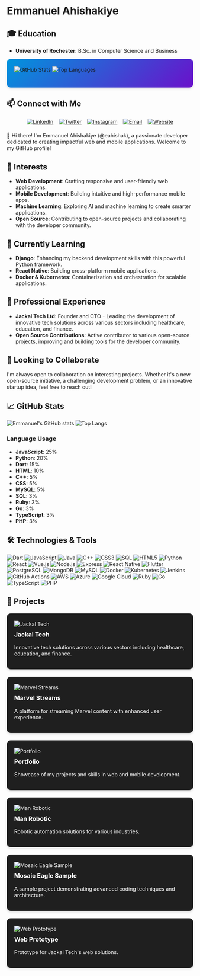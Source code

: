 # Emmanuel Ahishakiye

## 🎓 Education
- **University of Rochester**: B.Sc. in Computer Science and Business

<div style="background: linear-gradient(135deg, #0095DD, #6a11cb); padding: 20px; border-radius: 10px; box-shadow: 0 4px 6px rgba(0, 0, 0, 0.1);">
    <img src="https://github-readme-stats.vercel.app/api?username=eahishak&show_icons=true&theme=radical&include_all_commits=true&count_private=true&custom_title=Emmanuel%20Ahishakiye%27s%20GitHub%20Stats&line_height=30" alt="GitHub Stats" style="margin-bottom: 20px;" />
    <img src="https://github-readme-stats.vercel.app/api/top-langs/?username=eahishak&layout=compact&theme=radical&langs_count=10" alt="Top Languages" />
</div>

## 📫 Connect with Me

<div style="display: flex; justify-content: center; gap: 15px; flex-wrap: wrap; margin: 20px 0;">
    <a href="https://www.linkedin.com/in/emmanuelahishakiye/">
        <img src="https://img.shields.io/badge/LinkedIn-Connect-blue?style=for-the-badge&logo=linkedin" alt="LinkedIn">
    </a>
    <a href="https://twitter.com/ema__vx">
        <img src="https://img.shields.io/badge/Twitter-Follow-blue?style=for-the-badge&logo=twitter" alt="Twitter">
    </a>
    <a href="https://www.instagram.com/_emlucky/">
        <img src="https://img.shields.io/badge/Instagram-Follow-red?style=for-the-badge&logo=instagram" alt="Instagram">
    </a>
    <a href="mailto:eahishak@u.rochester.edu">
        <img src="https://img.shields.io/badge/Email-Contact-red?style=for-the-badge&logo=gmail" alt="Email">
    </a>
    <a href="https://eahishakiye.com/">
        <img src="https://img.shields.io/badge/Website-Visit-green?style=for-the-badge&logo=google-chrome" alt="Website">
    </a>
</div>

👋 Hi there! I'm Emmanuel Ahishakiye (@eahishak), a passionate developer dedicated to creating impactful web and mobile applications. Welcome to my GitHub profile!

## 👀 Interests
- **Web Development**: Crafting responsive and user-friendly web applications.
- **Mobile Development**: Building intuitive and high-performance mobile apps.
- **Machine Learning**: Exploring AI and machine learning to create smarter applications.
- **Open Source**: Contributing to open-source projects and collaborating with the developer community.

## 🌱 Currently Learning
- **Django**: Enhancing my backend development skills with this powerful Python framework.
- **React Native**: Building cross-platform mobile applications.
- **Docker & Kubernetes**: Containerization and orchestration for scalable applications.

## 💼 Professional Experience
- **Jackal Tech Ltd**: Founder and CTO - Leading the development of innovative tech solutions across various sectors including healthcare, education, and finance.
- **Open Source Contributions**: Active contributor to various open-source projects, improving and building tools for the developer community.

## 💞️ Looking to Collaborate
I'm always open to collaboration on interesting projects. Whether it's a new open-source initiative, a challenging development problem, or an innovative startup idea, feel free to reach out!

## 📈 GitHub Stats
![Emmanuel's GitHub stats](https://github-readme-stats.vercel.app/api?username=eahishak&show_icons=true&theme=radical&include_all_commits=true&count_private=true&custom_title=Emmanuel%20Ahishakiye%27s%20GitHub%20Stats&line_height=30)
![Top Langs](https://github-readme-stats.vercel.app/api/top-langs/?username=eahishak&layout=compact&theme=radical&langs_count=10)

### Language Usage
- **JavaScript**: 25%
- **Python**: 20%
- **Dart**: 15%
- **HTML**: 10%
- **C++**: 5%
- **CSS**: 5%
- **MySQL**: 5%
- **SQL**: 3%
- **Ruby**: 3%
- **Go**: 3%
- **TypeScript**: 3%
- **PHP**: 3%

## 🛠️ Technologies & Tools

![Dart](https://img.shields.io/badge/-Dart-05122A?style=for-the-badge&logo=dart)
![JavaScript](https://img.shields.io/badge/-JavaScript-05122A?style=for-the-badge&logo=javascript)
![Java](https://img.shields.io/badge/-Java-05122A?style=for-the-badge&logo=java)
![C++](https://img.shields.io/badge/-C++-05122A?style=for-the-badge&logo=c%2B%2B)
![CSS3](https://img.shields.io/badge/-CSS3-05122A?style=for-the-badge&logo=css3)
![SQL](https://img.shields.io/badge/-SQL-05122A?style=for-the-badge&logo=sql)
![HTML5](https://img.shields.io/badge/-HTML5-05122A?style=for-the-badge&logo=html5)
![Python](https://img.shields.io/badge/-Python-05122A?style=for-the-badge&logo=python)
![React](https://img.shields.io/badge/-React-05122A?style=for-the-badge&logo=react)
![Vue.js](https://img.shields.io/badge/-Vue.js-05122A?style=for-the-badge&logo=vue.js)
![Node.js](https://img.shields.io/badge/-Node.js-05122A?style=for-the-badge&logo=node.js)
![Express](https://img.shields.io/badge/-Express-05122A?style=for-the-badge&logo=express)
![React Native](https://img.shields.io/badge/-React%20Native-05122A?style=for-the-badge&logo=react)
![Flutter](https://img.shields.io/badge/-Flutter-05122A?style=for-the-badge&logo=flutter)
![PostgreSQL](https://img.shields.io/badge/-PostgreSQL-05122A?style=for-the-badge&logo=postgresql)
![MongoDB](https://img.shields.io/badge/-MongoDB-05122A?style=for-the-badge&logo=mongodb)
![MySQL](https://img.shields.io/badge/-MySQL-05122A?style=for-the-badge&logo=mysql)
![Docker](https://img.shields.io/badge/-Docker-05122A?style=for-the-badge&logo=docker)
![Kubernetes](https://img.shields.io/badge/-Kubernetes-05122A?style=for-the-badge&logo=kubernetes)
![Jenkins](https://img.shields.io/badge/-Jenkins-05122A?style=for-the-badge&logo=jenkins)
![GitHub Actions](https://img.shields.io/badge/-GitHub%20Actions-05122A?style=for-the-badge&logo=github-actions)
![AWS](https://img.shields.io/badge/-AWS-05122A?style=for-the-badge&logo=amazon-aws)
![Azure](https://img.shields.io/badge/-Azure-05122A?style=for-the-badge&logo=microsoft-azure)
![Google Cloud](https://img.shields.io/badge/-Google%20Cloud-05122A?style=for-the-badge&logo=google-cloud)
![Ruby](https://img.shields.io/badge/-Ruby-05122A?style=for-the-badge&logo=ruby)
![Go](https://img.shields.io/badge/-Go-05122A?style=for-the-badge&logo=go)
![TypeScript](https://img.shields.io/badge/-TypeScript-05122A?style=for-the-badge&logo=typescript)
![PHP](https://img.shields.io/badge/-PHP-05122A?style=for-the-badge&logo=php)

## 🚀 Projects

<div style="display: grid; grid-template-columns: repeat(auto-fit, minmax(300px, 1fr)); gap: 20px; margin: 20px 0;">
    <div style="background: #1f1f1f; padding: 20px; border-radius: 10px; box-shadow: 0 4px 6px rgba(0, 0, 0, 0.1);">
        <a href="https://github.com/eahishak/jackal-tech" style="color: white; text-decoration: none;">
            <img src="https://github-readme-stats.vercel.app/api/pin/?username=eahishak&repo=jackal-tech&theme=radical" alt="Jackal Tech" />
            <h3 style="margin-top: 10px;">Jackal Tech</h3>
            <p>Innovative tech solutions across various sectors including healthcare, education, and finance.</p>
        </a>
    </div>
    <div style="background: #1f1f1f; padding: 20px; border-radius: 10px; box-shadow: 0 4px 6px rgba(0, 0, 0, 0.1);">
        <a href="https://github.com/eahishak/marvel-streams" style="color: white; text-decoration: none;">
            <img src="https://github-readme-stats.vercel.app/api/pin/?username=eahishak&repo=marvel-streams&theme=radical" alt="Marvel Streams" />
            <h3 style="margin-top: 10px;">Marvel Streams</h3>
            <p>A platform for streaming Marvel content with enhanced user experience.</p>
        </a>
    </div>
    <div style="background: #1f1f1f; padding: 20px; border-radius: 10px; box-shadow: 0 4px 6px rgba(0, 0, 0, 0.1);">
        <a href="https://github.com/eahishak/Emmanuel-Ahishakiye-Portfolio" style="color: white; text-decoration: none;">
            <img src="https://github-readme-stats.vercel.app/api/pin/?username=eahishak&repo=Emmanuel-Ahishakiye-Portfolio&theme=radical" alt="Portfolio" />
            <h3 style="margin-top: 10px;">Portfolio</h3>
            <p>Showcase of my projects and skills in web and mobile development.</p>
        </a>
    </div>
    <div style="background: #1f1f1f; padding: 20px; border-radius: 10px; box-shadow: 0 4px 6px rgba(0, 0, 0, 0.1);">
        <a href="https://github.com/eahishak/ManRobotic" style="color: white; text-decoration: none;">
            <img src="https://github-readme-stats.vercel.app/api/pin/?username=eahishak&repo=ManRobotic&theme=radical" alt="Man Robotic" />
            <h3 style="margin-top: 10px;">Man Robotic</h3>
            <p>Robotic automation solutions for various industries.</p>
        </a>
    </div>
    <div style="background: #1f1f1f; padding: 20px; border-radius: 10px; box-shadow: 0 4px 6px rgba(0, 0, 0, 0.1);">
        <a href="https://github.com/eahishak/Mosaic-Eagle-Sample" style="color: white; text-decoration: none;">
            <img src="https://github-readme-stats.vercel.app/api/pin/?username=eahishak&repo=Mosaic-Eagle-Sample&theme=radical" alt="Mosaic Eagle Sample" />
            <h3 style="margin-top: 10px;">Mosaic Eagle Sample</h3>
            <p>A sample project demonstrating advanced coding techniques and architecture.</p>
        </a>
    </div>
    <div style="background: #1f1f1f; padding: 20px; border-radius: 10px; box-shadow: 0 4px 6px rgba(0, 0, 0, 0.1);">
        <a href="https://github.com/eahishak/Jackal-Tech--Web-Prototype" style="color: white; text-decoration: none;">
            <img src="https://github-readme-stats.vercel.app/api/pin/?username=eahishak&repo=Jackal-Tech--Web-Prototype&theme=radical" alt="Web Prototype" />
            <h3 style="margin-top: 10px;">Web Prototype</h3>
            <p>Prototype for Jackal Tech's web solutions.</p>
        </a>
    </div>
</div>
